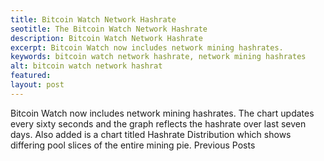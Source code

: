 ```yaml
---
title: Bitcoin Watch Network Hashrate
seotitle: The Bitcoin Watch Network Hashrate
description: Bitcoin Watch Network Hashrate
excerpt: Bitcoin Watch now includes network mining hashrates.
keywords: bitcoin watch network hashrate, network mining hashrates
alt: bitcoin watch network hashrat
featured: 
layout: post
---
```

Bitcoin Watch now includes network mining hashrates.
The chart updates every sixty seconds and the graph reflects the hashrate over last seven days.
Also added is a chart titled Hashrate Distribution which shows differing pool slices of the entire mining pie.
Previous Posts

